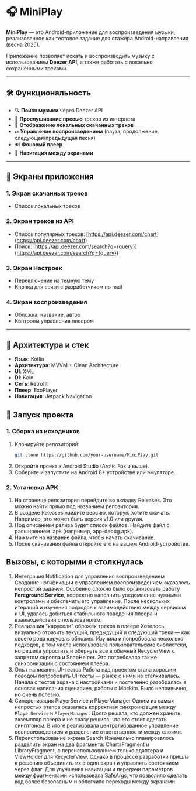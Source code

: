 # 🎧 MiniPlay

**MiniPlay** — это Android-приложение для воспроизведения музыки, реализованное как тестовое задание для стажёра Android-направления (весна 2025).

Приложение позволяет искать и воспроизводить музыку с использованием **Deezer API**, а также работать с локально сохранёнными треками.

---

## 🛠️ Функциональность

- 🔍 **Поиск музыки** через Deezer API
- 🎼 **Прослушивание превью** треков из интернета
- 💾 **Отображение локальных скачанных треков**
- ⏯ **Управление воспроизведением** (пауза, продолжение, следующая/предыдущая песня)
- 🔊 **Фоновый плеер**
- 🔁 **Навигация между экранами**

---

## 📱 Экраны приложения

### 1. Экран скачанных треков
- Список локальных треков 

### 2. Экран треков из API
- Список популярных треков: [https://api.deezer.com/chart](https://api.deezer.com/chart)
- Поиск: [https://api.deezer.com/search?q={query}](https://api.deezer.com/search?q={query})

### 3. Экран Настроек
- Переключение на темную тему
- Кнопка для связи с разработчиком по mail
  
### 4. Экран воспроизведения
- Обложка, название, автор
- Контролы управления плеером

---

## 🧱 Архитектура и стек

- **Язык**: Kotlin
- **Архитектура**: MVVM + Clean Architecture
- **UI**: XML 
- **DI**: Koin
- **Сеть**: Retrofit
- **Плеер**: ExoPlayer
- **Навигация**: Jetpack Navigation


## 🚀 Запуск проекта

### 1. Сборка из исходников

1. Клонируйте репозиторий:
   ```bash
   git clone https://github.com/your-username/MiniPlay.git
2. Откройте проект в Android Studio (Arctic Fox и выше).
3. Соберите и запустите на Android 8+ устройстве или эмуляторе.

### 2. Установка APK
1. На странице репозитория перейдите во вкладку Releases. Это можно найти прямо под названием репозитория.
2. В разделе Releases найдите версию, которую хотите скачать. Например, это может быть версия v1.0 или другая.
3. Под описанием релиза будет список файлов. Найдите файл с расширением .apk (например, app-debug.apk).
4. Нажмите на название файла, чтобы начать скачивание.
5. После скачивания файла откройте его на вашем Android-устройстве.


## Вызовы, с которыми я столкнулась

1. Интеграция Notification для управления воспроизведением  
Создание нотификации с управлением воспроизведением оказалось непростой задачей. Особенно сложно было организовать работу **Foreground Service**, корректно наполнить уведомление нужными контролами и обеспечить его управление. После нескольких итераций и изучения подходов к взаимодействию между сервисом и UI, удалось добиться стабильного поведения плеера и взаимодействия с пользователем.
2. Реализация "карусели" обложек треков в плеере
Хотелось визуально отразить текущий, предыдущий и следующий треки — как своего рода карусель обложек. Изучила и попробовала несколько подходов, в том числе использовала пользовательские библиотеки, но решила упростить и обернуть все в обычный RecyclerView с запретом скролла и SnapHelper. Это потребовало также синхронизации с состоянием плеера. 
3. Опыт написания UI-тестов
Работа над проектом стала хорошим поводом попробовать UI-тесты — ранее с ними не сталкивалась. Начала с тестов экрана с настройками и постепенно разобралась в основах написания сценариев, работы с Mockito. Было непривычно, но очень полезно.
4. Синхронизация PlayerService и PlayerManager
Одним из самых непростых этапов оказалась корректная синхронизация между `PlayerService` и `PlayerManager`. Долго решала, кто должен хранить экземпляр плеера и не сразу решила, что его стоит сделать синглтоном. В итоге реализовала централизованное управление воспроизведением и разделение ответственности между слоями.
5. Переиспользование экрана Search
Изначально планировалось разделить экран на два фрагмента: ChartsFragment и LibraryFragment, с переиспользованием только адаптера и ViewHolder для RecyclerView. Однако в процессе разработки пришла к решению объединить их в один экран и управлять состоянием через флаг. Для улучшения навигации и передачи параметров между фрагментами использовала SafeArgs, что позволило сделать код более безопасным и облегчило переходы между экранами.


